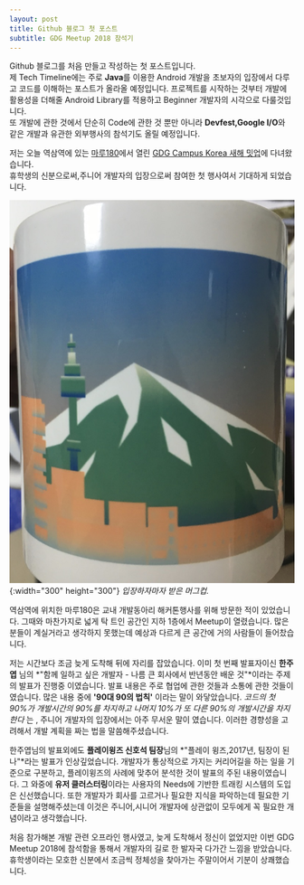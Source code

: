 ```yaml
---
layout: post
title: Github 블로그 첫 포스트
subtitle: GDG Meetup 2018 참석기
---
```

Github 블로그를 처음 만들고 작성하는 첫 포스트입니다.  
제 Tech Timeline에는 주로 **Java**를 이용한 Android 개발을 초보자의 입장에서 다루고 코드를 이해하는 포스트가 올라올 예정입니다. 프로젝트를 시작하는 것부터 개발에 활용성을 더해줄 Android Library를 적용하고 Beginner 개발자의 시각으로 다룰것입니다.  
또 개발에 관한 것에서 단순히 Code에 관한 것 뿐만 아니라 **Devfest,Google I/O**와 같은 개발과 유관한 외부행사의 참석기도 올릴 예정입니다.

저는 오늘 역삼역에 있는 [마루180](www.maru180.com)에서 열린 [GDG Campus Korea 새해 밋업](https://festa.io/events/7)에 다녀왔습니다.  
휴학생의 신분으로써,주니어 개발자의 입장으로써 참여한 첫 행사여서 기대하게 되었습니다.

![GDG MUGCUP](/img/gdg2018mugcup.jpg){:width="300" height="300"}
*입장하자마자 받은 머그컵.*

역삼역에 위치한 마루180은 교내 개발동아리 해커톤행사를 위해 방문한 적이 있었습니다.
그때와 마찬가지로 넓게 탁 트인 공간인 지하 1층에서 Meetup이 열렸습니다. 많은 분들이 계실거라고 생각하지 못했는데 예상과 다르게 큰 공간에 거의 사람들이 들어찼습니다.

저는 시간보다 조금 늦게 도착해 뒤에 자리를 잡았습니다. 이미 첫 번째 발표자이신 **한주엽** 님의 *"함께 일하고 싶은 개발자 - 나름 큰 회사에서 반년동안 배운 것"*이라는 주제의 발표가 진행중 이였습니다. 발표 내용은 주로 협업에 관한 것들과 소통에 관한 것들이였습니다.  많은 내용 중에 **'90대 90의 법칙'** 이라는 말이 와닿았습니다. *코드의 첫 90%가 개발시간의 90%를 차지하고 나머지 10%가 또 다른 90%의 개발시간을 차지한다* 는 , 주니어 개발자의 입장에서는 아주 무서운 말이 였습니다. 이러한 경향성을 고려해서 개발 계획을 짜는 법을 말씀해주셨습니다.

한주엽님의 발표외에도 **플레이윙즈 신호석 팀장**님의 *"플레이 윙즈,2017년, 팀장이 된 나"*라는 발표가 인상깊었습니다. 개발자가 통상적으로 가지는 커리어길을 하는 일을 기준으로 구분하고, 플레이윙즈의 사례에 맞추어 분석한 것이 발표의 주된 내용이였습니다. 그 와중에 **유저 클러스터링**이라는 사용자의 Needs에 기반한 트래킹 시스템의 도입은 신선했습니다. 또한 개발자가 회사를 고르거나 필요한 지식을 파악하는데 필요한 기준들을 설명해주셨는데 이것은 주니어,시니어 개발자에 상관없이 모두에게 꼭 필요한 개념이라고 생각했습니다.

처음 참가해본 개발 관련 오프라인 행사였고, 늦게 도착해서 정신이 없었지만 이번 GDG Meetup 2018에 참석함을 통해서 개발자의 길로 한 발자국 다가간 느낌을 받았습니다. 휴학생이라는 모호한 신분에서 조금씩 정체성을 찾아가는 주말이어서 기분이 상쾌했습니다.